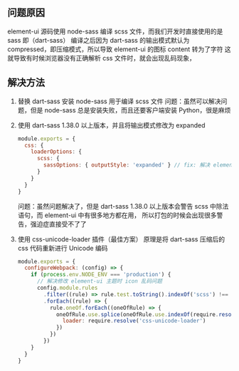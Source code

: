 ## 问题原因

element-ui 源码使用 node-sass 编译 scss 文件，而我们开发时直接使用的是 sass 即（dart-sass）
编译之后因为 dart-sass 的输出模式默认为 compressed，即压缩模式，所以导致 element-ui 的图标 content 转为了字符
这就导致有时候浏览器没有正确解析 css 文件时，就会出现乱码现象，

## 解决方法

1. 替换 dart-sass 安装 node-sass 用于编译 scss 文件
   问题：虽然可以解决问题，但是 node-sass 总是安装失败，而且还要客户端安装 Python，很是麻烦
2. 使用 dart-sass 1.38.0 以上版本，并且将输出模式修改为 expanded
   ```js
   module.exports = {
     css: {
       loaderOptions: {
         scss: {
           sassOptions: { outputStyle: 'expanded' } // fix: 解决 element-ui 图标 icon 偶现乱码问题
         }
       }
     }
   }
   ```
   问题：虽然问题解决了，但是 dart-sass 1.38.0 以上版本会警告 scss 中除法语句，而 element-ui 中有很多地方都在用，
   所以打包的时候会出现很多警告，强迫症直接受不了了
3. 使用 css-unicode-loader 插件（最佳方案）
   原理是将 dart-sass 压缩后的 css 代码重新进行 Unicode 编码

   ```js
   module.exports = {
     configureWebpack: (config) => {
       if (process.env.NODE_ENV === 'production') {
         // 解决修改 element-ui 主题时 icon 乱码问题
         config.module.rules
           .filter((rule) => rule.test.toString().indexOf('scss') !== -1)
           .forEach((rule) => {
             rule.oneOf.forEach((oneOfRule) => {
               oneOfRule.use.splice(oneOfRule.use.indexOf(require.resolve('sass-loader')), 0, {
                 loader: require.resolve('css-unicode-loader')
               })
             })
           })
       }
     }
   }
   ```
